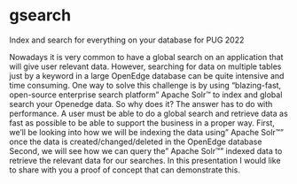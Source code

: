 # gsearch
Index and search for everything on your database for PUG 2022

Nowadays it is very common to have a global search on an application that will give user relevant data. However, searching for data on multiple tables just by a keyword in a large OpenEdge database can be quite intensive and time consuming. 
One way to solve this challenge is by using “blazing-fast, open-source enterprise search platform” Apache Solr™ to index and global search your Openedge data.
So why does it?
The answer has to do with performance. A user must be able to do a global search and retrieve data as fast as possible to be able to support the business in a proper way.
First, we’ll be looking into how we will be indexing the data using” Apache Solr™” once the data is created/changed/deleted in the OpenEdge database
Second, we will see how we can query the” Apache Solr™” indexed data to retrieve the relevant data for our searches. 
In this presentation I would like to share with you a proof of concept that can demonstrate this.

